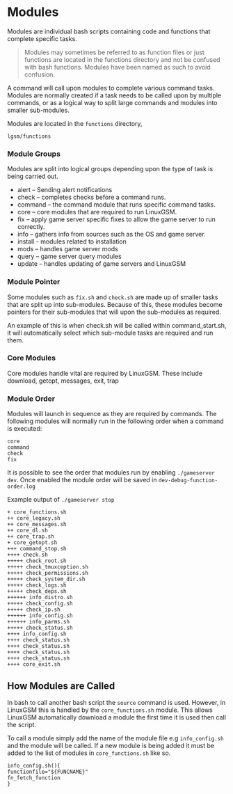 # Modules



Modules are individual bash scripts containing code and functions that complete specific tasks.

> Modules may sometimes be referred to as function files or just functions are located in the functions directory and not be confused with bash functions. Modules have been named as such to avoid confusion.

A command will call upon modules to complete various command tasks. Modules are normally created if a task needs to be called upon by multiple commands, or as a logical way to split large commands and modules into smaller sub-modules.

Modules are located in the `functions` directory,

```text
lgsm/functions
```

### Module Groups

Modules are split into logical groups depending upon the type of task is being carried out.

* alert – Sending alert notifications
* check – completes checks before a command runs.
* command – the command module that runs specific command tasks.
* core – core modules that are required to run LinuxGSM.
* fix – apply game server specific fixes to allow the game server to run correctly.
* info – gathers info from sources such as the OS and game server.
* install - modules related to installation
* mods – handles game server mods
* query – game server query modules
* update – handles updating of game servers and LinuxGSM

### Module Pointer

Some modules such as `fix.sh` and `check.sh` are made up of smaller tasks that are split up into sub-modules. Because of this, these modules become pointers for their sub-modules that will upon the sub-modules as required.

An example of this is when check.sh will be called within command\_start.sh, it will automatically select which sub-module tasks are required and run them.

### Core Modules

Core modules handle vital are required by LinuxGSM. These include download, getopt, messages, exit, trap

### Module Order

Modules will launch in sequence as they are required by commands. The following modules will normally run in the following order when a command is executed:

```text
core
command
check
fix
```

It is possible to see the order that modules run by enabling `./gameserver dev`. Once enabled the module order will be saved in `dev-debug-function-order.log`

Example output of `./gameserver stop`

```text
+ core_functions.sh
++ core_legacy.sh
++ core_messages.sh
++ core_dl.sh
++ core_trap.sh
+ core_getopt.sh
+++ command_stop.sh
++++ check.sh
+++++ check_root.sh
+++++ check_tmuxception.sh
+++++ check_permissions.sh
+++++ check_system_dir.sh
+++++ check_logs.sh
+++++ check_deps.sh
++++++ info_distro.sh
+++++ check_config.sh
+++++ check_ip.sh
++++++ info_config.sh
++++++ info_parms.sh
+++++ check_status.sh
++++ info_config.sh
++++ check_status.sh
++++ check_status.sh
++++ check_status.sh
++++ check_status.sh
++++ core_exit.sh
```

## How Modules are Called

In bash to call another bash script the `source` command is used. However, in LinuxGSM this is handled by the `core_functions.sh` module. This allows LinuxGSM automatically download a module the first time it is used then call the script.

To call a module simply add the name of the module file e.g `info_config.sh` and the module will be called. If a new module is being added it must be added to the list of modules in `core_functions.sh` like so.

```text
info_config.sh(){
functionfile="${FUNCNAME}"
fn_fetch_function
}
```

